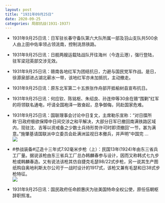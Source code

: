```yaml
---
layout: post
title: "1931年09月25日"
date: 2020-09-25
categories: 局部抗战(1931-1937)
---
```


<meta name="referrer" content="no-referrer" />

- 1931年9月25日讯：日军驻长春守备队第六大队所属一部及羽山支队共500余人由上田中佐率领占领洮南，控制洮昂铁路。 

- 1931年9月25日讯：日舰两艘运载陆战队开往海州（今连云港），强行登陆，驻军梁冠英部交涉无效。 

- 1931年9月25日讯：赣南各地红军为团结抗日，力避与国民党军作战。是日，徐源泉部进占湖北蕲水一带，该地红军亦未加抵抗，主动撤走。 

- 1931年9月25日讯：原东北军第二十五旅张作舟部开抵榆树县宣布抗日。 

- 1931年9月25日讯：何应钦、陈铭枢、朱绍良、孙连仲等30余在赣“围剿”红军的将领联名通电，吁请全国袍泽一致奋起，息争御侮，同赴国家危难。 

- 1931年9月25日讯：国联理事会讨论中日复文，主席勒乐宣称：“对日牒所称‘日政府极欲保障中日间交涉之和平解决，大部分日军已撤回南满铁路区域内，现驻沈、吉等以资戒备之少数士兵待形势许可时即须撤回’一节，甚为满意。”施肇基请国联派中立委员会赴满洲监视日本撤兵，并声明“中国完 ... <br/><img src="https://wx1.sinaimg.cn/large/aca367d8ly1gj2pq2awjuj20c80bxt8u.jpg" />

- #参战装备#辽造十三年式7.92毫米步枪（上）：民国13年(1924)年由东三省兵工厂量。据说该枪由东三省兵工厂总办韩麟春参与设计，因而又称韩式七九步枪或韩麟春造。又有说法该枪其仿自捷克毛瑟98/22式步枪，另一说其生产图纸购自奥地利斯太尔公司于一战时设计的1917式，该枪又兼有毛瑟和日38式步枪特征。 <br/><img src="https://wx3.sinaimg.cn/large/aca367d8ly1gj2nzolnocj20hs0xqn0z.jpg" />

- 1931年9月25日讯：国民政府任命颜惠庆为驻美国特命全权公使，原任伍朝枢辞职照准。 

